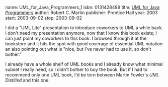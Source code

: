 name: UML_for_Java_Programmers_1
isbn: 0131428489
title: [UML for Java Programmers](http://amzn.com/0131428489)
author: Robert C. Martin
publisher: Prentice Hall
year: 2003
start: 2003-09-02
stop: 2003-09-02

I did a "UML Lite" presentation to introduce coworkers to UML a while back.  I
don't need my presentation anymore, now that I know this book exists;  I can
just point my coworkers to this book.  I browsed through it at the bookstore and
it hits the spot with good coverage of essential UML notation an also pointing
out what is "nice, but I've never had to use it, so don't bother."

I already have a whole shelf of UML books and I already know what minimal subset
I really need, so I didn't bother to buy the book.  But if I had to recommend
only one UML book, I'd be torn between Martin Fowler's _UML Distilled_ and this
one.
